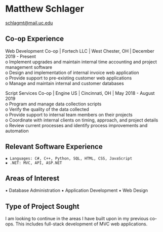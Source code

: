# Matthew Schlager
schlagmt@mail.uc.edu

## Co-op Experience
Web Development Co-op | Fortech LLC | West Chester, OH | December 2019 - Present <br>
o Implement upgrades and maintain internal time accounting and project management software <br>
o Design and implementation of internal invoice web application <br>
o Provide support to pre-existing customer web applications <br>
o Manage and maintain internal and customer databases <br>

Script Services Co-op | Engine US | Cincinnati, OH | May 2018 - August 2019 <br>
o Program and manage data collection scripts <br>
o Verify the quality of the data collected <br>
o Provide support to internal team members on their projects <br>
o Coordinate with internal clients on timing, approach, and project details <br>
o Review current processes and identify process improvements and automation <br>

## Relevant Software Experience

```
▪ Languages: C#, C++, Python, SQL, HTML, CSS, JavaScript
▪ .NET: MVC, API, ASP.NET
```

## Areas of Interest
▪ Database Administration
▪ Application Development
▪ Web Design

## Type of Project Sought
I am looking to continue in the areas I have built upon in my previous co-ops. This includes full-stack development of MVC web applications. 